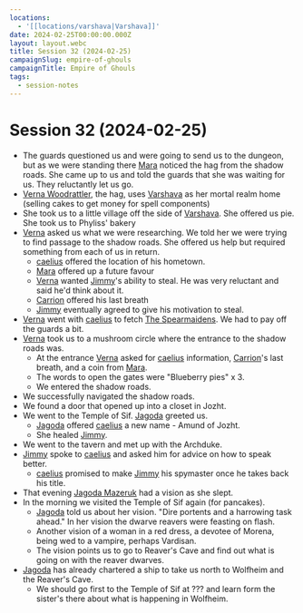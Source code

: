 ```yaml
---
locations:
  - '[[locations/varshava|Varshava]]'
date: 2024-02-25T00:00:00.000Z
layout: layout.webc
title: Session 32 (2024-02-25)
campaignSlug: empire-of-ghouls
campaignTitle: Empire of Ghouls
tags:
  - session-notes
---
```

# Session 32 (2024-02-25)

- The guards questioned us and were going to send us to the dungeon, but as we were standing there [Mara](pcs/mara-nawojka.md) noticed the hag from the shadow roads. She came up to us and told the guards that she was waiting for us. They reluctantly let us go.
- [Verna Woodrattler](npcs/verna-woodrattler.md), the hag, uses [Varshava](locations/varshava.md) as her mortal realm home (selling cakes to get money for spell components)
- She took us to a little village off the side of [Varshava](locations/varshava.md). She offered us pie. She took us to Phyliss' bakery
- [Verna](npcs/verna-woodrattler.md) asked us what we were researching. We told her we were trying to find passage to the shadow roads. She offered us help but required something from each of us in return.
	- [caelius](pcs/caelius.md) offered the location of his hometown.
	- [Mara](pcs/mara-nawojka.md) offered up a future favour
	- [Verna](npcs/verna-woodrattler.md) wanted [Jimmy](pcs/jimmy-the-hand.md)'s ability to steal. He was very reluctant and said he'd think about it.
	- [Carrion](pcs/carrion.md) offered his last breath
	- [Jimmy](pcs/jimmy-the-hand.md) eventually agreed to give his motivation to steal.
- [Verna](npcs/verna-woodrattler.md) went with [caelius](pcs/caelius.md) to fetch [The Spearmaidens](other/the-sisters-of-hope.md). We had to pay off the guards a bit.
- [Verna](npcs/verna-woodrattler.md) took us to a mushroom circle where the entrance to the shadow roads was.
	- At the entrance [Verna](npcs/verna-woodrattler.md) asked for [caelius](pcs/caelius.md) information, [Carrion](pcs/carrion.md)'s last breath, and a coin from [Mara](pcs/mara-nawojka.md).
	- The words to open the gates were "Blueberry pies" x 3.
	- We entered the shadow roads.
- We successfully navigated the shadow roads.
- We found a door that opened up into a closet in Jozht.
- We went to the Temple of Sif. [Jagoda](npcs/jagoda.md) greeted us.
	- [Jagoda](npcs/jagoda.md) offered [caelius](pcs/caelius.md) a new name - Amund of Jozht.
	- She healed [Jimmy](pcs/jimmy-the-hand.md).
- We went to the tavern and met up with the Archduke.
- [Jimmy](pcs/jimmy-the-hand.md) spoke to [caelius](pcs/caelius.md) and asked him for advice on how to speak better.
	- [caelius](pcs/caelius.md) promised to make [Jimmy](pcs/jimmy-the-hand.md) his spymaster once he takes back his title.
- That evening [Jagoda Mazeruk](npcs/jagoda.md) had a vision as she slept.
- In the morning we visited the Temple of Sif again (for pancakes).
	- [Jagoda](npcs/jagoda.md) told us about her vision. "Dire portents and a harrowing task ahead." In her vision the dwarve reavers were feasting on flash.
	- Another vision of a woman in a red dress, a devotee of Morena, being wed to a vampire, perhaps Vardisan.
	- The vision points us to go to Reaver's Cave and find out what is going on with the reaver dwarves.
- [Jagoda](npcs/jagoda.md) has already chartered a ship to take us north to Wolfheim and the Reaver's Cave.
	- We should go first to the Temple of Sif at ??? and learn form the sister's there about what is happening in Wolfheim.
